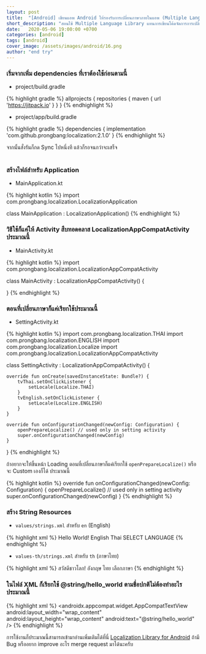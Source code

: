 ```yaml
---
layout: post
title:  "[Android] เขียนแอพ Android ให้รองรับการเปลี่ยนภาษาภายในแอพ (Multiple Language Support in Android)"
short_description: "สอนใช้ Multiple Language Library แทนการเขียนโค้ดจัดการการเปลี่ยนภาษาหลาย ๆ ภาษาเอง"
date:   2020-05-06 19:00:00 +0700
categories: [android]
tags: [android]
cover_image: /assets/images/android/16.png
author: "end try"
---
```


### เริ่มจากเพิ่ม dependencies ที่เราต้องใช้ก่อนตามนี้

- project/build.gradle

{% highlight gradle %}
allprojects {
    repositories {
        maven { url 'https://jitpack.io' }
    }
}
{% endhighlight %}

- project/app/build.gradle

{% highlight gradle %}
dependencies {
    implementation 'com.github.prongbang:localization:2.1.0'
}
{% endhighlight %}

จากนั้นสั่งรันก็กด Sync ไปหนึ่งที แล้วก็รอจนกว่าจะเสร็จ
<br>
<br>

### สร้างไฟล์สำหรับ Application

- MainApplication.kt

{% highlight kotlin %}
import com.prongbang.localization.LocalizationApplication

class MainApplication : LocalizationApplication()
{% endhighlight %}

### วิธีใช้ก็แค่ให้ Activity สืบทอดคลาส LocalizationAppCompatActivity ประมาณนี้

- MainActivity.kt

{% highlight kotlin %}
import com.prongbang.localization.LocalizationAppCompatActivity

class MainActivity : LocalizationAppCompatActivity() {

}
{% endhighlight %}

### ตอนที่เปลี่ยนภาษาก็แค่เรียกใช้ประมาณนี้

- SettingActivity.kt

{% highlight kotlin %}
import com.prongbang.localization.THAI
import com.prongbang.localization.ENGLISH
import com.prongbang.localization.Localize
import com.prongbang.localization.LocalizationAppCompatActivity

class SettingActivity : LocalizationAppCompatActivity() {

	override fun onCreate(savedInstanceState: Bundle?) {
		tvThai.setOnClickListener { 
			setLocale(Localize.THAI) 
		}
		tvEnglish.setOnClickListener { 
			setLocale(Localize.ENGLISH) 
		}
	}

	override fun onConfigurationChanged(newConfig: Configuration) {
		openPrepareLocalize() // used only in setting activity
		super.onConfigurationChanged(newConfig)
	}

}
{% endhighlight %}

ถ้าอยากจะให้ขึ้นหน้า Loading ตอนที่เปลี่ยนภาษาก็แค่เรียกใช้ `openPrepareLocalize()` หรือจะ Custom เองก็ได้ ประมาณนี้

{% highlight kotlin %}
override fun onConfigurationChanged(newConfig: Configuration) {
    openPrepareLocalize() // used only in setting activity
    super.onConfigurationChanged(newConfig)
}
{% endhighlight %}

### สร้าง String Resources

- `values/strings.xml` สำหรับ `en` (English)

{% highlight xml %}
<resources>
	<string name="hello_world">Hello World!</string>
	<string name="language_english">English</string>
	<string name="language_thai">Thai</string>
	<string name="select_language">SELECT LANGUAGE</string>
</resources>
{% endhighlight %}

- `values-th/strings.xml` สำหรับ `th` (ภาษาไทย)

{% highlight xml %}
<resources>
	<string name="hello_world">สวัสดีชาวโลก!</string>
	<string name="language_english">อังกฤษ</string>
	<string name="language_thai">ไทย</string>
	<string name="select_language">เลือกภาษา</string>
</resources>
{% endhighlight %}

### ในไฟล์ XML ก็เรียกใช้ @string/hello_world ตามชื่อปกติไม่ต้องทำอะไรประมาณนี้

{% highlight xml %}
<androidx.appcompat.widget.AppCompatTextView
    android:layout_width="wrap_content"
    android:layout_height="wrap_content"
    android:text="@string/hello_world" />
{% endhighlight %}

การใช้งานก็ประมาณนี้สามารถเข้ามาอ่านเพิ่มเติมได้ที่นี่ [Localization Library for Android](https://github.com/prongbang/localization) ถ้ามี Bug หรืออยาก improve อะไร merge request มาได้นะครับ
<br>
<br>